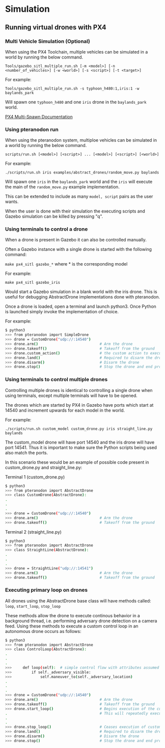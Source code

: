 # Simulation
   
## Running virtual drones with PX4

### Multi Vehicle Simulation (Optional)

When using the PX4 Toolchain, multiple vehicles can be simulated in a world by running the below command.

`Tools/gazebo_sitl_multiple_run.sh [-m <model>] [-n <number_of_vehicles>] [-w <world>] [-s <script>] [-t <target>]`

For example:

`Tools/gazebo_sitl_multiple_run.sh -s typhoon_h480:1,iris:1 -w baylands_park`

Will spawn one `typhoon_h480` and one `iris` drone in the `baylands_park` world. 

[PX4 Multi-Spawn Documentation](http://docs.px4.io/main/en/simulation/multi_vehicle_simulation_gazebo.html)

### Using pteranodon run

When using the pteranodon system, multiploe vehicles can be simulated in a world by running the below command.

`scripts/run.sh [<model>] [<script>] ... [<model>] [<script>] [<world>]`

For example:

`./scripts/run.sh iris examples/abstract_drones/random_move.py baylands`

Will spawn one `iris` in the `baylands_park` world and the `iris` will execute the main of the `random_move.py` example implementation.

This can be extended to include as many `model, script` pairs as the user wants.

When the user is done with their simulation the executing scripts and Gazebo simulation can be killed by pressing "q". 

### Using terminals to control a drone

When a drone is present in Gazebo it can also be controlled manually.

Often a Gazebo instance with a single drone is started with the following command: 

`make px4_sitl gazebo_*` where * is the corresponding model

For example:

`make px4_sitl gazebo_iris`

Would start a Gazebo simulation in a blank world with the iris drone. This is useful for debugging AbstractDrone implementations done with pteranodon.

Once a drone is loaded, open a terminal and launch python3. Once Python is launched simply invoke the implementation of choice. 

For example:

```bash
$ python3
>>> from pteranodon import SimpleDrone
>>> drone = CustomDrone("udp://:14540")
>>> drone.arm()                            # Arm the drone
>>> drone.takeoff()                        # Takeoff from the ground
>>> drone.custom_action()                  # the custom action to execute
>>> drone.land()                           # Required to disarm the drone
>>> drone.disarm()                         # Disarm the drone
>>> drone.stop()                           # Stop the drone and end program execution
```

### Using terminals to control multiple drones

Controlling multiple drones is identical to controlling a single drone when using terminals, except multiple terminals will have to be opened. 

The drones which are started by PX4 in Gazebo have ports which start at 14540 and increment upwards for each model in the world. 

For example: 

`./scripts/run.sh custom_model custom_drone.py iris straight_line.py baylands`

The custom_model drone will have port 14540 and the iris drone will have port 14541. Thus it is important to make sure the Python scripts being used also match the ports.

In this scenario these would be an example of possible code present in custom_drone.py and straight_line.py:

Terminal 1 (custom_drone.py)
```bash
$ python3
>>> from pteranodon import AbstractDrone
>>> class CustomDrone(AbstractDrone):
.
.
.
>>> drone = CustomDrone("udp://:14540")
>>> drone.arm()                            # Arm the drone
>>> drone.takeoff()                        # Takeoff from the ground
```

Terminal 2 (straight_line.py)
```bash
$ python3
>>> from pteranodon import AbstractDrone
>>> class StraightLine(AbstractDrone):
.
.
.
>>> drone = StraightLine("udp://:14541")
>>> drone.arm()                            # Arm the drone
>>> drone.takeoff()                        # Takeoff from the ground
```

### Executing primary loop on drones

All drones using the AbstractDrone base class will have methods called: `loop`, `start_loop`, `stop_loop`

These methods allow the drone to execute continous behavior in a background thread, i.e. performing adversary drone detection on a camera feed.
Using these methods to execute a custom control loop in an autonomous drone occurs as follows:

```bash
$ python3
>>> from pteranodon import AbstractDrone 
>>> class ControlLoop(AbstractDrone):
.
.
.
>>>     def loop(self):  # simple control flow with attributes assumed to contain valid data
>>>         if self._adversary_visible:
>>>             self.maneuver_to(self._adversary_location)
.
.
.
>>> drone = CustomDrone("udp://:14540")
>>> drone.arm()                            # Arm the drone
>>> drone.takeoff()                        # Takeoff from the ground
>>> drone.start_loop()                     # Begins execution of the custom control loop
.                                          # This will repeatedly execute the loop function defined above
.                                          
.
>>> drone.stop_loop()                      # Ceases execution of custom control loop
>>> drone.land()                           # Required to disarm the drone
>>> drone.disarm()                         # Disarm the drone
>>> drone.stop()                           # Stop the drone and end program execution
```

